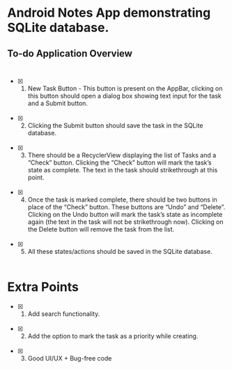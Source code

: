 # Android **Notes App** demonstrating **SQLite** database.

## To-do Application Overview <br><br>
- [X] 1. New Task Button - This button is present on the AppBar, clicking on this button should open a dialog box showing text input for the task and a Submit button. <br><br>
- [X] 2. Clicking the Submit button should save the task in the SQLite database. <br><br>
- [X] 3. There should be a RecyclerView displaying the list of Tasks and a “Check” button. Clicking the “Check” button will mark the task’s state as complete. The text in the task should strikethrough at this point. <br><br>
- [X] 4. Once the task is marked complete, there should be two buttons in place of the “Check” button. These buttons are “Undo” and “Delete”. Clicking on the Undo button will mark the task’s state as incomplete again (the text in the task will not be strikethrough now). Clicking on the Delete button will remove the task from the list. <br><br>
- [X] 5. All these states/actions should be saved in the SQLite database. <br><br>
# Extra Points
- [X] 1. Add search functionality. <br><br>
- [X] 2. Add the option to mark the task as a priority while creating. <br><br>
- [X] 3. Good UI/UX + Bug-free code <br><br>
